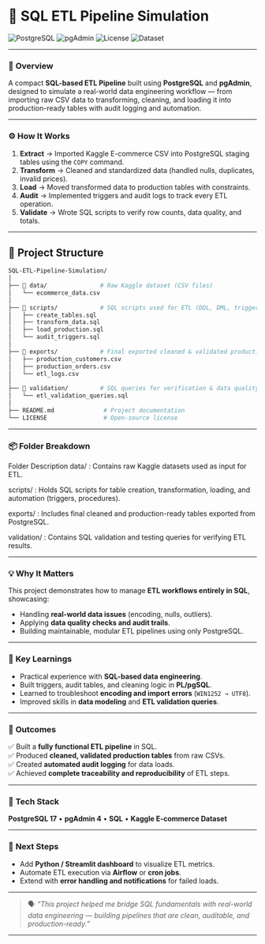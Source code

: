 # 🧩 SQL ETL Pipeline Simulation  

![PostgreSQL](https://img.shields.io/badge/Database-PostgreSQL-blue?logo=postgresql)
![pgAdmin](https://img.shields.io/badge/Tool-pgAdmin-orange?logo=postgresql)
![License](https://img.shields.io/badge/License-MIT-green)
![Dataset](https://img.shields.io/badge/Data-Kaggle%20E--commerce-lightgrey?logo=kaggle)

---

### 🎯 **Overview**
A compact **SQL-based ETL Pipeline** built using **PostgreSQL** and **pgAdmin**, designed to simulate a real-world data engineering workflow — from importing raw CSV data to transforming, cleaning, and loading it into production-ready tables with audit logging and automation.

---

### ⚙️ **How It Works**
1. **Extract** → Imported Kaggle E-commerce CSV into PostgreSQL staging tables using the `COPY` command.  
2. **Transform** → Cleaned and standardized data (handled nulls, duplicates, invalid prices).  
3. **Load** → Moved transformed data to production tables with constraints.  
4. **Audit** → Implemented triggers and audit logs to track every ETL operation.  
5. **Validate** → Wrote SQL scripts to verify row counts, data quality, and totals.

---

## 🧰 Project Structure  

```bash
SQL-ETL-Pipeline-Simulation/
│
├── 📁 data/               # Raw Kaggle dataset (CSV files)
│   └── ecommerce_data.csv
│
├── 📁 scripts/            # SQL scripts used for ETL (DDL, DML, triggers, audits)
│   ├── create_tables.sql
│   ├── transform_data.sql
│   ├── load_production.sql
│   └── audit_triggers.sql
│
├── 📁 exports/            # Final exported cleaned & validated production tables
│   ├── production_customers.csv
│   ├── production_orders.csv
│   └── etl_logs.csv
│
├── 📁 validation/         # SQL queries for verification & data quality checks
│   └── etl_validation_queries.sql
│
├── README.md              # Project documentation
└── LICENSE                # Open-source license
```
---
### 📦 Folder Breakdown
Folder	Description
data/	      :  Contains raw Kaggle datasets used as input for ETL.

scripts/	  : Holds SQL scripts for table creation, transformation, loading, and automation                     (triggers, procedures).

exports/	  : Includes final cleaned and production-ready tables exported from PostgreSQL.

validation/ : Contains SQL validation and testing queries for verifying ETL results.

---

### 💡 **Why It Matters**
This project demonstrates how to manage **ETL workflows entirely in SQL**, showcasing:
- Handling **real-world data issues** (encoding, nulls, outliers).  
- Applying **data quality checks and audit trails**.  
- Building maintainable, modular ETL pipelines using only PostgreSQL.  

---

### 🧠 **Key Learnings**
- Practical experience with **SQL-based data engineering**.  
- Built triggers, audit tables, and cleaning logic in **PL/pgSQL**.  
- Learned to troubleshoot **encoding and import errors** (`WIN1252 → UTF8`).  
- Improved skills in **data modeling** and **ETL validation queries**.

---

### 🚀 **Outcomes**
✅ Built a **fully functional ETL pipeline** in SQL.  
✅ Produced **cleaned, validated production tables** from raw CSVs.  
✅ Created **automated audit logging** for data loads.  
✅ Achieved **complete traceability and reproducibility** of ETL steps.  

---

### 🧰 **Tech Stack**
**PostgreSQL 17** • **pgAdmin 4** • **SQL** • **Kaggle E-commerce Dataset**

---

### 🌱 **Next Steps**
- Add **Python / Streamlit dashboard** to visualize ETL metrics.  
- Automate ETL execution via **Airflow** or **cron jobs**.  
- Extend with **error handling and notifications** for failed loads.  

---

> 🗣 *“This project helped me bridge SQL fundamentals with real-world data engineering — building pipelines that are clean, auditable, and production-ready.”*

---
